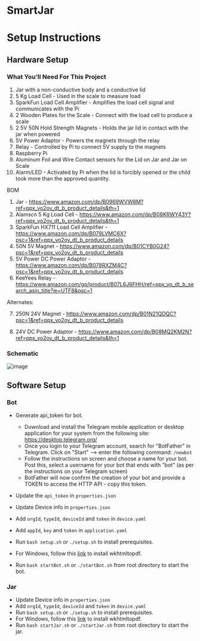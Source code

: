 # SmartJar

# Setup Instructions

## Hardware Setup

### What You’ll Need For This Project 

1. Jar with a non-conductive body and a conductive lid
2. 5 Kg Load Cell - Used in the scale to measure load
3. SparkFun Load Cell Amplifier - Amplifies the load cell signal and communicates with the Pi
4. 2 Wooden Plates for the Scale - Connect with the load cell to produce a scale
5. 2 5V 50N Hold Strength Magnets - Holds the jar lid in contact with the jar when powered
6. 5V Power Adaptor - Powers the magnets through the relay
7. Relay - Controlled by Pi to connect 5V supply to the magnets
8. Raspberry Pi 
9. Aluminum Foil and Wire Contact sensors for the Lid on Jar and Jar on Scale
10. Alarm/LED - Activated by Pi when the lid is forcibly opened or the child took more than the approved quantity.

BOM

1) Jar - https://www.amazon.com/dp/B0969WVW8M?ref=ppx_yo2ov_dt_b_product_details&th=1
2) Alamscn 5 Kg Load Cell - https://www.amazon.com/dp/B08KRWY43Y?ref=ppx_yo2ov_dt_b_product_details&th=1
3) SparkFun HX711 Load Cell Amplifier - https://www.amazon.com/dp/B079LVMC6X?psc=1&ref=ppx_yo2ov_dt_b_product_details
4) 50N 5V Magnet - https://www.amazon.com/dp/B01CYB0G24?psc=1&ref=ppx_yo2ov_dt_b_product_details
5) 5V Power DC Power Adaptor - https://www.amazon.com/dp/B078RXZM4C?psc=1&ref=ppx_yo2ov_dt_b_product_details
6) KeeYees Relay - https://www.amazon.com/gp/product/B07L6J6FHH/ref=ppx_yo_dt_b_search_asin_title?ie=UTF8&psc=1

Alternates:

7) 250N 24V Magnet - https://www.amazon.com/dp/B01N21QDQC?psc=1&ref=ppx_yo2ov_dt_b_product_details

9) 24V DC Power Adaptor - https://www.amazon.com/dp/B08MQ2KM2N?ref=ppx_yo2ov_dt_b_product_details&th=1

### Schematic
![image](https://user-images.githubusercontent.com/46975667/164135086-226d8538-8a4b-4966-9674-841a2dd3733a.png)

## Software Setup
### Bot
 - Generate api_token for bot.
   + Download and install the Telegram mobile application or desktop application for your system from the following site: https://desktop.telegram.org/
   + Once you login to your Telegram account, search for "BotFather" in Telegram. Click on \"Start\" --> enter the following command: ```/newbot```
   + Follow the instructions on screen and choose a name for your bot. Post this, select a username for your bot that ends with "bot" (as per the instructions on your Telegram screen)
   + BotFather will now confirm the creation of your bot and provide a TOKEN to access the HTTP API - copy this token.

 - Update the ```api_token``` in ```properties.json```
 - Update Device info in ```properties.json```
 - Add ```orgId```, ```typeId```, ```deviceId``` and ```token``` in ```device.yaml```
 - Add ```appId```, ```key``` and ```token``` in ```application.yaml```
 - Run ```bash setup.sh``` or ```./setup.sh``` to install prerequisites.
 - For Windows, follow this [link](http://wkhtmltopdf.org/) to install wkhtmltopdf.
 - Run ```bash startBot.sh``` or ```./startBot.sh``` from root directory to start the bot.

### Jar
 - Update Device info in ```properties.json```
 - Add ```orgId```, ```typeId```, ```deviceId``` and ```token``` in ```device.yaml```
 - Run ```bash setup.sh``` or ```./setup.sh``` to install prerequisites.
 - For Windows, follow this [link](http://wkhtmltopdf.org/) to install wkhtmltopdf.
 - Run ```bash startJar.sh``` or ```./startJar.sh``` from root directory to start the jar.
